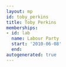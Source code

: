 ```yaml
---
layout: mp
id: toby_perkins
title: Toby Perkins
memberships:
- id: lab
  name: Labour Party
  start: '2010-06-08'
  end: 
autogenerated: true
---
```

